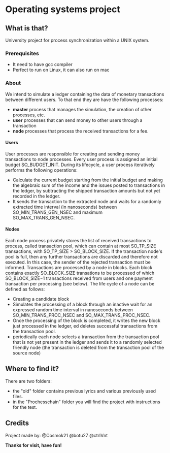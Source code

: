 # Operating systems project

## What is that?

University project for process synchronization within a UNIX system.

### Prerequisites

* It need to have gcc compiler
* Perfect to run on Linux, it can also run on mac

### About

We intend to simulate a ledger containing the data of monetary transactions between different users.
To that end they are have the following processes:
- **master** process that manages the simulation, the creation of other processes, etc.
- **user** processes that can send money to other users through a transaction
- **node** processes that process the received transactions for a fee.

#### Users
User processes are responsible for creating and sending money transactions to node processes. Every
user process is assigned an initial budget SO_BUDGET_INIT. During its lifecycle, a user process
iteratively performs the following operations:
- Calculate the current budget starting from the initial budget and making the algebraic sum of the income and the issues posted to transactions in the ledger, by     subtracting the shipped transaction amounts but not yet recorded in the ledger.
- It sends the transaction to the extracted node and waits for a randomly extracted time interval (in nanoseconds) between SO_MIN_TRANS_GEN_NSEC and maximum SO_MAX_TRANS_GEN_NSEC.

#### Nodes
Each node process privately stores the list of received transactions to process, called transaction pool, which can contain at most SO_TP_SIZE transactions, with SO_TP_SIZE > SO_BLOCK_SIZE. If the transaction node's pool is full, then any further transactions are discarded and therefore not executed. In this case, the sender of the rejected transaction must be informed.
Transactions are processed by a node in blocks. Each block contains exactly SO_BLOCK_SIZE transations to be processed of which SO_BLOCK_SIZE−1 transactions received from users and one payment transaction per processing (see below).
The life cycle of a node can be defined as follows:
- Creating a candidate block
- Simulates the processing of a block through an inactive wait for an expressed random time interval in nanoseconds between SO_MIN_TRANS_PROC_NSEC and SO_MAX_TRANS_PROC_NSEC.
- Once the processing of the block is completed, it writes the new block just processed in the ledger, ed deletes successful transactions from the transaction pool.
- periodically each node selects a transaction from the transaction pool that is not yet present in the ledger and sends it to a randomly selected friendly node (the transaction is deleted from the transaction pool of the source node)

## Where to find it?
There are two folders:
- the "old" folder contains previous lyrics and various previously used files.
- in the "Prochesschain" folder you will find the project with instructions for the test.

## Credits
Project made by: @Cosmok21 @botu27 @ctrlVnt

**Thanks for visit, have fun!**
